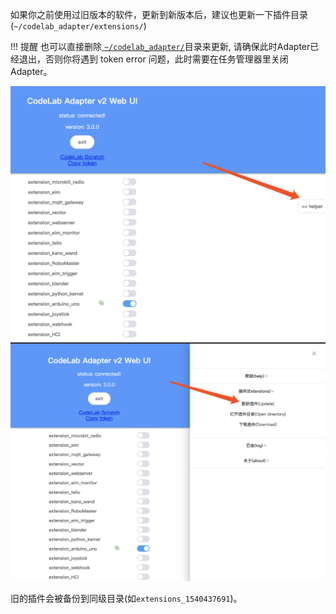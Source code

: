 如果你之前使用过旧版本的软件，更新到新版本后，建议也更新一下插件目录(`~/codelab_adapter/extensions/`) 

!!! 提醒
    也可以直接删除[ `~/codelab_adapter/`](http://localhost:8000/user_guide/FAQ/#_1)目录来更新, 请确保此时Adapter已经退出，否则你将遇到 token error 问题，此时需要在任务管理器里关闭Adapter。

<img width="600px" src="/img/98a9f3b5b77b5b46bd2425c52349f24a.png">

<img width="600px" src="/img/8a2ceea716604f96268d48a39f152956.png">


旧的插件会被备份到同级目录(如`extensions_1540437691`)。

<!--3.0 更新 8ad0bd82f62e49cc1ebb02d4a44b74a2.png-->